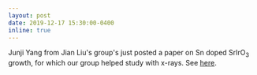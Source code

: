 ```yaml
---
layout: post
date: 2019-12-17 15:30:00-0400
inline: true
---
```


Junji Yang from Jian Liu's group's just posted a paper on Sn doped SrIrO<sub>3</sub> growth, for which our group helped study with x-rays. See [here](/publications/#jang2019epitaxialgrowth).
